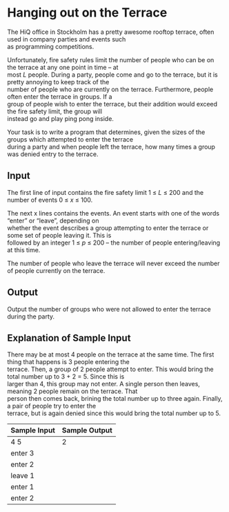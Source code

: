 # Hanging out on the Terrace

The HiQ office in Stockholm has a pretty awesome rooftop terrace, often used in company parties and events such\
as programming competitions.

Unfortunately, fire safety rules limit the number of people who can be on the terrace at any one point in time – at\
most *L* people. During a party, people come and go to the terrace, but it is pretty annoying to keep track of the\
number of people who are currently on the terrace. Furthermore, people often enter the terrace in groups. If a\
group of people wish to enter the terrace, but their addition would exceed the fire safety limit, the group will\
instead go and play ping pong inside.

Your task is to write a program that determines, given the sizes of the groups which attempted to enter the terrace\
during a party and when people left the terrace, how many times a group was denied entry to the terrace.

## Input

The first line of input contains the fire safety limit 1 ≤ *L* ≤ 200 and the number of events 0 ≤ *x* ≤ 100.

The next x lines contains the events. An event starts with one of the words “enter” or “leave”, depending on\
whether the event describes a group attempting to enter the terrace or some set of people leaving it. This is\
followed by an integer 1 ≤ *p* ≤ 200 – the number of people entering/leaving at this time.

The number of people who leave the terrace will never exceed the number of people currently on the terrace.

## Output

Output the number of groups who were not allowed to enter the terrace during the party.

## Explanation of Sample Input

There may be at most 4 people on the terrace at the same time. The first thing that happens is 3 people entering the\
terrace. Then, a group of 2 people attempt to enter. This would bring the total number up to 3 + 2 = 5. Since this is\
larger than 4, this group may not enter. A single person then leaves, meaning 2 people remain on the terrace. That\
person then comes back, brining the total number up to three again. Finally, a pair of people try to enter the\
terrace, but is again denied since this would bring the total number up to 5.

| Sample Input | Sample Output |
| ---          | ---           |
| 4 5          | 2             |
| enter 3      |               |
| enter 2      |               |
| leave 1      |               |
| enter 1      |               |
| enter 2      |               |